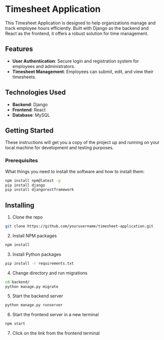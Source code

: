 # Timesheet Application

This Timesheet Application is designed to help organizations manage and track employee hours efficiently. Built with Django as the backend and React as the frontend, it offers a robust solution for time management.

## Features

- **User Authentication**: Secure login and registration system for employees and administrators.
- **Timesheet Management**: Employees can submit, edit, and view their timesheets.

## Technologies Used

- **Backend**: Django
- **Frontend**: React
- **Database**: MySQL

## Getting Started

These instructions will get you a copy of the project up and running on your local machine for development and testing purposes.

### Prerequisites

What things you need to install the software and how to install them:

```bash
npm install npm@latest -g
pip install django
pip install djangorestframework
```

## Installing

1. Clone the repo

```bash
git clone https://github.com/yourusername/timesheet-application.git
```

2. Install NPM packages
```bash
npm install
```

3. Install Python packages
```bash
pip install -r requirements.txt
```

4. Change directory and run migrations
```bash
cd backend/
python manage.py migrate
```

5. Start the backend server
```bash
python manage.py runserver
```

6. Start the frontend server in a new terminal
```bash
npm start
```

7. Click on the link from the frontend terminal